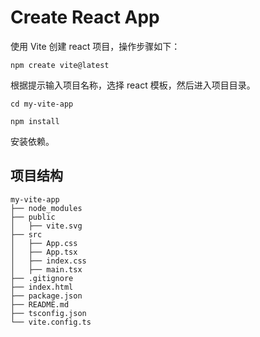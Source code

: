 # Create React App

使用 Vite 创建 react 项目，操作步骤如下：

```shell
npm create vite@latest
```

根据提示输入项目名称，选择 react 模板，然后进入项目目录。

```shell
cd my-vite-app
```

```shell
npm install
```

安装依赖。

## 项目结构

```
my-vite-app
├── node_modules
├── public
│   ├── vite.svg
├── src
│   ├── App.css
│   ├── App.tsx
│   ├── index.css
│   ├── main.tsx
├── .gitignore
├── index.html
├── package.json
├── README.md
├── tsconfig.json
└── vite.config.ts
```
